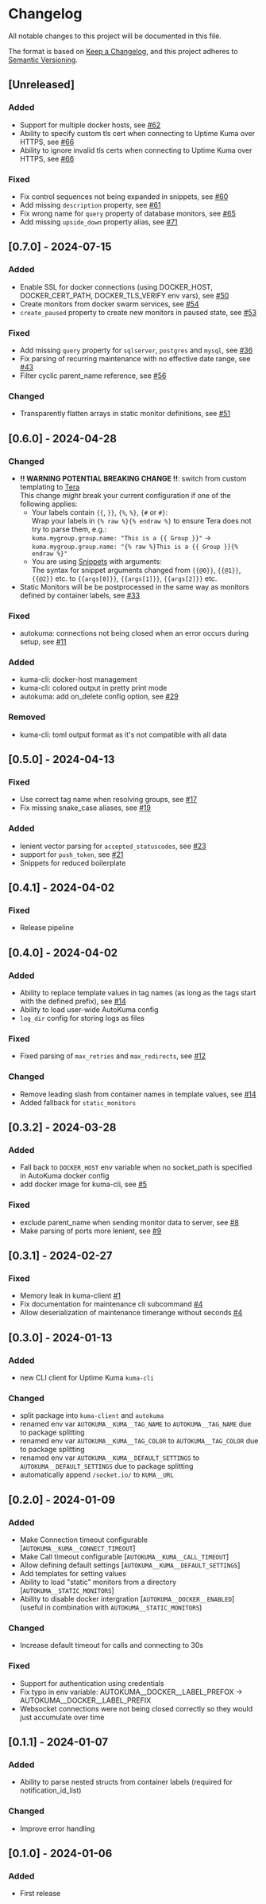# Changelog

All notable changes to this project will be documented in this file.

The format is based on [Keep a Changelog](https://keepachangelog.com/en/1.0.0/),
and this project adheres to [Semantic Versioning](https://semver.org/spec/v2.0.0.html).

## [Unreleased]
### Added
- Support for multiple docker hosts, see [#62](https://github.com/BigBoot/AutoKuma/issues/62)
- Ability to specify custom tls cert when connecting to Uptime Kuma over HTTPS, see [#66](https://github.com/BigBoot/AutoKuma/issues/66)
- Ability to ignore invalid tls certs when connecting to Uptime Kuma over HTTPS, see [#66](https://github.com/BigBoot/AutoKuma/issues/66)

### Fixed
- Fix control sequences not being expanded in snippets, see [#60](https://github.com/BigBoot/AutoKuma/issues/60)
- Add missing `description` property, see [#61](https://github.com/BigBoot/AutoKuma/issues/61)
- Fix wrong name for `query` property of database monitors, see [#65](https://github.com/BigBoot/AutoKuma/issues/65)
- Add missing `upside_down` property alias, see [#71](https://github.com/BigBoot/AutoKuma/issues/71)

## [0.7.0] - 2024-07-15
### Added
- Enable SSL for docker connections (using DOCKER_HOST, DOCKER_CERT_PATH, DOCKER_TLS_VERIFY env vars), see [#50](https://github.com/BigBoot/AutoKuma/issues/50)
- Create monitors from docker swarm services, see [#54](https://github.com/BigBoot/AutoKuma/issues/54)
- `create_paused` property to create new monitors in paused state, see [#53](https://github.com/BigBoot/AutoKuma/issues/53)

### Fixed
- Add missing `query` property for `sqlserver`, `postgres` and `mysql`, see [#36](https://github.com/BigBoot/AutoKuma/issues/36)
- Fix parsing of recurring maintenance with no effective date range, see [#43](https://github.com/BigBoot/AutoKuma/issues/43)
- Filter cyclic parent_name reference, see [#56](https://github.com/BigBoot/AutoKuma/issues/56)

### Changed
- Transparently flatten arrays in static monitor definitions, see [#51](https://github.com/BigBoot/AutoKuma/issues/51)

## [0.6.0] - 2024-04-28
### Changed
- **!! WARNING POTENTIAL BREAKING CHANGE !!**: switch from custom templating to [Tera](https://keats.github.io/tera/docs/#introduction)  
  This change *might* break your current configuration if one of the following applies:
  - Your labels contain `{{`, `}}`, `{%`, `%}`, `{#` or `#}`:  
    Wrap your labels in `{% raw %}{% endraw %}` to ensure Tera does not try to parse them, e.g.:  
      `kuma.mygroup.group.name: "This is a {{ Group }}"` -> `kuma.mygroup.group.name: "{% raw %}This is a {{ Group }}{% endraw %}"`
  - You are using [Snippets](https://github.com/BigBoot/AutoKuma#snippets) with arguments:  
    The syntax for snippet arguments changed from `{{@0}}`, `{{@1}}`, `{{@2}}` etc. to `{{args[0]}}`, `{{args[1]}}`, `{{args[2]}}` etc.
- Static Monitors will be be postprocessed in the same way as monitors defined by container labels, see [#33](https://github.com/BigBoot/AutoKuma/issues/33)

### Fixed
- autokuma: connections not being closed when an error occurs during setup, see [#11](https://github.com/BigBoot/AutoKuma/issues/11)

### Added
- kuma-cli: docker-host management
- kuma-cli: colored output in pretty print mode
- autokuma: add on_delete config option, see [#29](https://github.com/BigBoot/AutoKuma/issues/29)

### Removed
- kuma-cli: toml output format as it's not compatible with all data

## [0.5.0] - 2024-04-13
### Fixed
- Use correct tag name when resolving groups, see [#17](https://github.com/BigBoot/AutoKuma/issues/17)
- Fix missing snake_case aliases, see [#19](https://github.com/BigBoot/AutoKuma/issues/19)

### Added
- lenient vector parsing for `accepted_statuscodes`, see [#23](https://github.com/BigBoot/AutoKuma/issues/23)
- support for `push_token`, see [#21](https://github.com/BigBoot/AutoKuma/issues/21)
- Snippets for reduced boilerplate

## [0.4.1] - 2024-04-02
### Fixed
- Release pipeline

## [0.4.0] - 2024-04-02
### Added
- Ability to replace template values in tag names (as long as the tags start with the defined prefix), see [#14](https://github.com/BigBoot/AutoKuma/issues/14)
- Ability to load user-wide AutoKuma config
- `log_dir` config for storing logs as files

### Fixed
- Fixed parsing of `max_retries` and `max_redirects`, see [#12](https://github.com/BigBoot/AutoKuma/issues/12)

### Changed
- Remove leading slash from container names in template values, see [#14](https://github.com/BigBoot/AutoKuma/issues/14)
- Added fallback for `static_monitors`

## [0.3.2] - 2024-03-28
### Added
- Fall back to `DOCKER_HOST` env variable when no socket_path is specified in AutoKuma docker config
- add docker image for kuma-cli, see [#5](https://github.com/BigBoot/AutoKuma/issues/5)

### Fixed
- exclude parent_name when sending monitor data to server, see [#8](https://github.com/BigBoot/AutoKuma/issues/8)
- Make parsing of ports more lenient, see [#9](https://github.com/BigBoot/AutoKuma/issues/9)

  
## [0.3.1] - 2024-02-27
### Fixed
- Memory leak in kuma-client [#1](https://github.com/BigBoot/AutoKuma/issues/1)
- Fix documentation for maintenance cli subcommand [#4](https://github.com/BigBoot/AutoKuma/issues/4)
- Allow deserialization of maintenance timerange without seconds [#4](https://github.com/BigBoot/AutoKuma/issues/4)

## [0.3.0] - 2024-01-13
### Added
- new CLI client for Uptime Kuma `kuma-cli`

### Changed
- split package into `kuma-client` and `autokuma`
- renamed env var `AUTOKUMA__KUMA__TAG_NAME` to `AUTOKUMA__TAG_NAME` due to package splitting
- renamed env var `AUTOKUMA__KUMA__TAG_COLOR` to `AUTOKUMA__TAG_COLOR` due to package splitting
- renamed env var `AUTOKUMA__KUMA__DEFAULT_SETTINGS` to `AUTOKUMA__DEFAULT_SETTINGS` due to package splitting
- automatically append `/socket.io/` to `KUMA__URL`

## [0.2.0] - 2024-01-09
### Added
- Make Connection timeout configurable [`AUTOKUMA__KUMA__CONNECT_TIMEOUT`]
- Make Call timeout configurable [`AUTOKUMA__KUMA__CALL_TIMEOUT`]
- Allow defining default settings [`AUTOKUMA__KUMA__DEFAULT_SETTINGS`]
- Add templates for setting values
- Ability to load "static" monitors from a directory [`AUTOKUMA__STATIC_MONITORS`]
- Ability to disable docker intergration [`AUTOKUMA__DOCKER__ENABLED`] (useful in combination with `AUTOKUMA__STATIC_MONITORS`)


### Changed
- Increase default timeout for calls and connecting to 30s

### Fixed
- Support for authentication using credentials
- Fix typo in env variable: AUTOKUMA__DOCKER__LABEL_PREFOX -> AUTOKUMA__DOCKER__LABEL_PREFIX
- Websocket connections were not being closed correctly so they would just accumulate over time

## [0.1.1] - 2024-01-07

### Added
- Ability to parse nested structs from container labels (required for notification_id_list)

### Changed
- Improve error handling

## [0.1.0] - 2024-01-06

### Added
- First release

